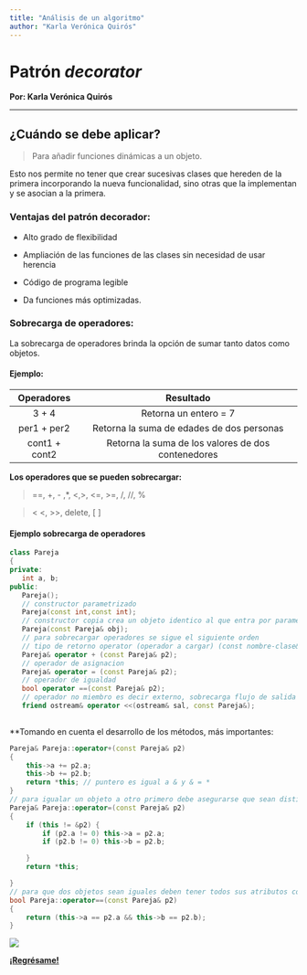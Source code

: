 ```yaml
---
title: "Análisis de un algoritmo"
author: "Karla Verónica Quirós"
---
```


# Patrón _decorator_

**Por: Karla Verónica Quirós**

***

## ¿Cuándo se debe aplicar?

> Para añadir funciones dinámicas a un objeto.

Esto nos permite no tener que crear sucesivas clases que hereden de la primera incorporando la nueva funcionalidad, sino otras que la implementan y se asocian a la primera.

### Ventajas del patrón decorador:

- Alto grado de flexibilidad 
 
- Ampliación de las funciones de las clases sin necesidad de usar herencia 

- Código de programa legible 

- Da funciones más optimizadas.

### Sobrecarga de operadores:

La sobrecarga de operadores brinda la opción de sumar tanto datos como objetos.

#### Ejemplo:

| **Operadores** |                    **Resultado**                   |
|:--------------:|:--------------------------------------------------:|
|      3 + 4     |                Retorna un entero = 7               |
|   per1 + per2  |      Retorna la suma de edades de dos personas     |
|  cont1 + cont2 | Retorna la suma de los valores de dos contenedores |

**Los operadores que se pueden sobrecargar:**

> ==, +, -  ,*, <,>, <=, >=, /, //, %

 > < <, >>, delete, [ ]
 
 #### Ejemplo sobrecarga de operadores
 
 ```cpp
class Pareja
{
private:
	int a, b;
public:
	Pareja();
	// constructor parametrizado 
	Pareja(const int,const int);
	// constructor copia crea un objeto identico al que entra por parametro que ya existe
	Pareja(const Pareja& obj);
    // para sobrecargar operadores se sigue el siguiente orden
    // tipo de retorno operator (operador a cargar) (const nombre-clase& nombre de la variable)
	Pareja& operator + (const Pareja& p2);
    // operador de asignacion
	Pareja& operator = (const Pareja& p2);
    // operador de igualdad
	bool operator ==(const Pareja& p2);
    // operador no miembro es decir externo, sobrecarga flujo de salida
	friend ostream& operator <<(ostream& sal, const Pareja&);
    
```

**Tomando en cuenta el desarrollo de los métodos, más importantes:

```cpp
Pareja& Pareja::operator+(const Pareja& p2)
{
	this->a += p2.a;
	this->b += p2.b;
	return *this; // puntero es igual a & y & = *
}
// para igualar un objeto a otro primero debe asegurarse que sean distintos
Pareja& Pareja::operator=(const Pareja& p2)
{
	if (this != &p2) {
		if (p2.a != 0) this->a = p2.a;
		if (p2.b != 0) this->b = p2.b;

	}
	return *this;

}
// para que dos objetos sean iguales deben tener todos sus atributos con mismo valor
bool Pareja::operator==(const Pareja& p2)
{
	return (this->a == p2.a && this->b == p2.b);
}
```

![](https://img.shields.io/badge/License-CC\_BY--SA\_4.0-lightgrey.svg)

**[¡Regrésame!](/eif204/portadaeif204)**